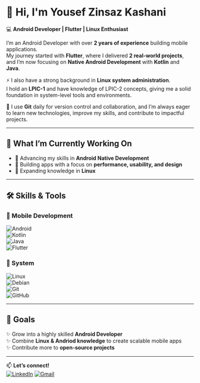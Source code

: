 # 👋 Hi, I'm Yousef Zinsaz Kashani

💻 **Android Developer | Flutter | Linux Enthusiast**

I’m an Android Developer with over **2 years of experience** building mobile applications.  
My journey started with **Flutter**, where I delivered **2 real-world projects**, and I’m now focusing on **Native Android Development** with **Kotlin** and **Java**.  

⚡ I also have a strong background in **Linux system administration**.  
I hold an **LPIC-1** and have knowledge of LPIC-2 concepts, giving me a solid foundation in system-level tools and environments.  

📌 I use **Git** daily for version control and collaboration, and I’m always eager to learn new technologies, improve my skills, and contribute to impactful projects.  

---

## 🚀 What I’m Currently Working On
- 📱 Advancing my skills in **Android Native Development**  
- 🎨 Building apps with a focus on **performance, usability, and design**  
- 🐧 Expanding knowledge in **Linux**  

---

## 🛠️ Skills & Tools  

### 📱 Mobile Development
![Android](https://img.shields.io/badge/Android-3DDC84?logo=android&logoColor=white)  
![Kotlin](https://img.shields.io/badge/Kotlin-7F52FF?logo=kotlin&logoColor=white)  
![Java](https://img.shields.io/badge/Java-007396?logo=java&logoColor=white)  
![Flutter](https://img.shields.io/badge/Flutter-02569B?logo=flutter&logoColor=white)  

### 🐧 System
![Linux](https://img.shields.io/badge/Linux-FCC624?logo=linux&logoColor=black)  
![Debian](https://img.shields.io/badge/debian-FCC623?logo=debian&logoColor=black)  
![Git](https://img.shields.io/badge/Git-F05032?logo=git&logoColor=white)  
![GitHub](https://img.shields.io/badge/GitHub-181717?logo=github&logoColor=white)  

---

## 🌱 Goals  
✨ Grow into a highly skilled **Android Developer**  
✨ Combine **Linux & Andriod knowledge** to create scalable mobile apps  
✨ Contribute more to **open-source projects**  

---

📫 **Let’s connect!**  
[![LinkedIn](https://img.shields.io/badge/LinkedIn-0077B5?logo=linkedin&logoColor=white)]([https://linkedin.com/in/your-link](https://www.linkedin.com/in/yousefzinsazk78/))  
[![Gmail](https://img.shields.io/badge/Email-D14836?logo=gmail&logoColor=white)](mailto:yousefzinsazk78@gmail.com)  
